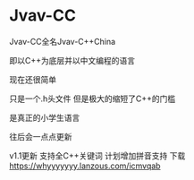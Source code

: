 # Jvav-CC
Jvav-CC全名Jvav-C++China

即以C++为底层并以中文编程的语言

现在还很简单

只是一个.h头文件
但是极大的缩短了C++的门槛

是真正的小学生语言

往后会一点点更新

v1.1更新
支持全C++关键词
计划增加拼音支持
下载
https://whyyyyyyy.lanzous.com/icmvqab
